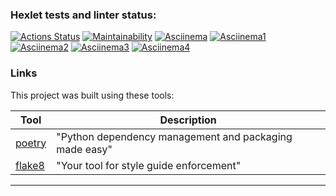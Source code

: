 ### Hexlet tests and linter status:
[![Actions Status](https://github.com/RustSaf/python-project-49/actions/workflows/hexlet-check.yml/badge.svg)](https://github.com/RustSaf/python-project-49/actions)
[![Maintainability](https://api.codeclimate.com/v1/badges/1b347846c0c66e6c280e/maintainability)](https://codeclimate.com/github/RustSaf/python-project-49/maintainability)
[![Asciinema](https://asciinema.org/a/Nx40PPsyifkRWp5sE2kBeND0n)](https://asciinema.org/a/Nx40PPsyifkRWp5sE2kBeND0n)
[![Asciinema1](https://asciinema.org/a/PSwWy5V0hQnMPlVsoEHLsVcEE)](https://asciinema.org/a/PSwWy5V0hQnMPlVsoEHLsVcEE)
[![Asciinema2](https://asciinema.org/a/LKTbMynzvh4EDh3r5hawnSt5g)](https://asciinema.org/a/LKTbMynzvh4EDh3r5hawnSt5g)
[![Asciinema3](https://asciinema.org/a/CKYT8VAvxaSclPRhqJ1gw35rd)](https://asciinema.org/a/CKYT8VAvxaSclPRhqJ1gw35rd)
[![Asciinema4](https://asciinema.org/a/5CXzVzHOEsIDQp2uSMOLRQV0x)](https://asciinema.org/a/5CXzVzHOEsIDQp2uSMOLRQV0x)
### Links

This project was built using these tools:

| Tool                                                                        | Description                                             |
|-----------------------------------------------------------------------------|---------------------------------------------------------|
| [poetry](https://python-poetry.org/)                                        | "Python dependency management and packaging made easy"  |
| [flake8](https://flake8.pycqa.org/)                                         | "Your tool for style guide enforcement" |

---
